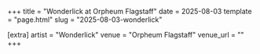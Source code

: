 +++
title = "Wonderlick at Orpheum Flagstaff"
date = 2025-08-03
template = "page.html"
slug = "2025-08-03-wonderlick"

[extra]
artist = "Wonderlick"
venue = "Orpheum Flagstaff"
venue_url = ""
+++
